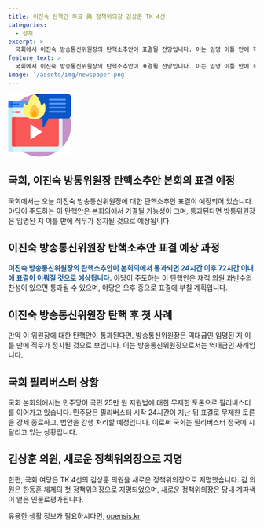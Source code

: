 ```yaml
---
title: 이진숙 탄핵안 투표 與 정책위의장 김상훈 TK 4선
categories:
  - 정치
excerpt: >
  국회에서 이진숙 방송통신위원장의 탄핵소추안이 표결될 전망입니다. 이는 임명 이틀 만에 직무가 정지될 수 있는 사례로, 야당 주도로 본회의 문턱을 넘을 가능성이 큽니다. 민주당은 탄핵에 대한 무효성을 강조하며 반대하고, 필리버스터로 법안 처리가 지연되고 있습니다. 또한, 한동훈 체제의 첫 정책위의장으로 김상훈 의원이 지명되었으며, 친윤계 정점식 전 정책위의장의 사퇴로 여당 인선 상황이 이어지고 있습니다.
feature_text: >
  국회에서 이진숙 방송통신위원장의 탄핵소추안이 표결될 전망입니다. 이는 임명 이틀 만에 직무가 정지될 수 있는 사례로, 야당 주도로 본회의 문턱을 넘을 가능성이 큽니다. 민주당은 탄핵에 대한 무효성을 강조하며 반대하고, 필리버스터로 법안 처리가 지연되고 있습니다. 또한, 한동훈 체제의 첫 정책위의장으로 김상훈 의원이 지명되었으며, 친윤계 정점식 전 정책위의장의 사퇴로 여당 인선 상황이 이어지고 있습니다.
image: '/assets/img/newspaper.png'
---
```


<p><img src="/assets/img/news.png" alt="rentncar 속보" /></p>

<h2>국회, 이진숙 방통위원장 탄핵소추안 본회의 표결 예정</h2>

<p>국회에서는 오늘 이진숙 방송통신위원장에 대한 탄핵소추안 표결이 예정되어 있습니다. 야당이 주도하는 이 탄핵안은 본회의에서 가결될 가능성이 크며, 통과된다면 방통위원장은 임명된 지 이틀 만에 직무가 정지될 것으로 예상됩니다.</p>

<h2>이진숙 방송통신위원장 탄핵소추안 표결 예상 과정</h2>

<p><b><span style="color: #1a5490;">이진숙 방송통신위원장의 탄핵소추안이 본회의에서 통과되면 24시간 이후 72시간 이내에 표결이 이뤄질 것으로 예상됩니다.</span></b> 야당이 주도하는 이 탄핵안은 재적 의원 과반수의 찬성이 있으면 통과될 수 있으며, 야당은 오후 중으로 표결에 부칠 계획입니다.</p>

<h2>이진숙 방송통신위원장 탄핵 후 첫 사례</h2>

<p>만약 이 위원장에 대한 탄핵안이 통과된다면, 방송통신위원장은 역대급인 임명된 지 이틀 만에 직무가 정지될 것으로 보입니다. 이는 방송통신위원장으로서는 역대급인 사례입니다.</p>

<h2>국회 필리버스터 상황</h2>

<p>국회 본회의에서는 민주당이 국민 25만 원 지원법에 대한 무제한 토론으로 필리버스터를 이어가고 있습니다. 민주당은 필리버스터 시작 24시간이 지난 뒤 표결로 무제한 토론을 강제 종료하고, 법안을 강행 처리할 예정입니다. 이로써 국회는 필리버스터 정국에 시달리고 있는 상황입니다.</p>

<h2>김상훈 의원, 새로운 정책위의장으로 지명</h2>

<p>한편, 국회 여당은 TK 4선의 김상훈 의원을 새로운 정책위의장으로 지명했습니다. 김 의원은 한동훈 체제의 첫 정책위의장으로 지명되었으며, 새로운 정책위의장은 당내 계파색이 옅은 인물로평가됩니다.</p>
유용한 생활 정보가 필요하시다면, <a href="https://opensis.kr" rel="dofollow">opensis.kr</a>


